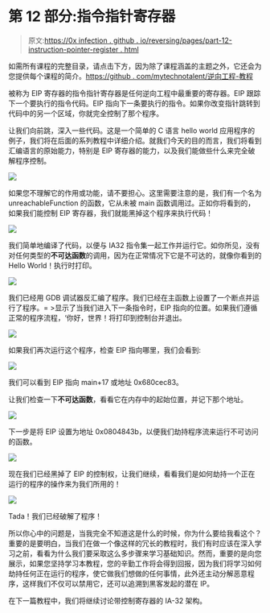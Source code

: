 # 第 12 部分:指令指针寄存器

> 原文:[https://0x infection . github . io/reversing/pages/part-12-instruction-pointer-register . html](https://0xinfection.github.io/reversing/pages/part-12-instruction-pointer-register.html)

如需所有课程的完整目录，请点击下方，因为除了课程涵盖的主题之外，它还会为您提供每个课程的简介。[https://github . com/mytechnotalent/逆向工程-教程](https://github.com/mytechnotalent/Reverse-Engineering-Tutorial)

被称为 EIP 寄存器的指令指针寄存器是任何逆向工程中最重要的寄存器。EIP 跟踪下一个要执行的指令代码。EIP 指向下一条要执行的指令。如果你改变指针跳转到代码中的另一个区域，你就完全控制了那个程序。

让我们向前跳，深入一些代码。这是一个简单的 C 语言 hello world 应用程序的例子，我们将在后面的系列教程中详细介绍。就我们今天的目的而言，我们将看到汇编语言的原始能力，特别是 EIP 寄存器的能力，以及我们能做些什么来完全破解程序控制。

![](../Images/6b29aaa3c4ad9d2456738ef1db146ed2.png)

如果您不理解它的作用或功能，请不要担心。这里需要注意的是，我们有一个名为 unreachableFunction 的函数，它从未被 main 函数调用过。正如你将看到的，如果我们能控制 EIP 寄存器，我们就能黑掉这个程序来执行代码！

![](../Images/307483fc718661153688a0d1ba782918.png)

我们简单地编译了代码，以便与 IA32 指令集一起工作并运行它。如你所见，没有对任何类型的**不可达函数**的调用，因为在正常情况下它是不可达的，就像你看到的 Hello World！执行时打印。

![](../Images/90d341010d87e8c6cfb3d1c86faa62a3.png)

我们已经用 GDB 调试器反汇编了程序。我们已经在主函数上设置了一个断点并运行了程序。= >显示了当我们进入下一条指令时，EIP 指向的位置。如果我们遵循正常的程序流程，‘你好，世界！将打印到控制台并退出。

![](../Images/3d92b354a4e7354b926caf602ecea836.png)

如果我们再次运行这个程序，检查 EIP 指向哪里，我们会看到:

![](../Images/355afa1320bb5cf3c93642f35d7c57f5.png)

我们可以看到 EIP 指向 main+17 或地址 0x680cec83。

让我们检查一下**不可达函数**，看看它在内存中的起始位置，并记下那个地址。

![](../Images/fe6f907087ac5286295ac7ed70ea2bcc.png)

下一步是将 EIP 设置为地址 0x0804843b，以便我们劫持程序流来运行不可访问的函数。

![](../Images/fe85cdc4110d08ac1d5152e8dfa59adb.png)

现在我们已经黑掉了 EIP 的控制权，让我们继续，看看我们是如何劫持一个正在运行的程序的操作来为我们所用的！

![](../Images/29e7361713821476e900e302a73b3a42.png)

Tada！我们已经破解了程序！

所以你心中的问题是，当我完全不知道这是什么的时候，你为什么要给我看这个？重要的是要明白，当我们在做一个像这样的冗长的教程时，我们有时应该在深入学习之前，看看为什么我们要采取这么多步骤来学习基础知识。然而，重要的是向您展示，如果您坚持学习本教程，您的辛勤工作将会得到回报，因为我们将学习如何劫持任何正在运行的程序，使它做我们想做的任何事情，此外还主动分解恶意程序，这样我们不仅可以禁用它，还可以追溯到黑客发起的潜在 IP。

在下一篇教程中，我们将继续讨论带控制寄存器的 IA-32 架构。